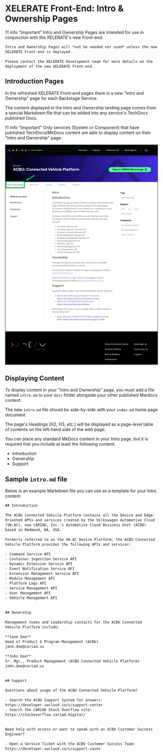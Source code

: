 # XELERATE Front-End: Intro & Ownership Pages

!!! info "Important"
    Intro and Ownership Pages are intended for use in conjunction with the XELERATE's new Front-end.

    Intro and Ownership Pages will *not be needed nor used* unless the new XELERATE Front-end is deployed.

    Please contact the XELERATE Development team for more details on the deployment of the new XELERATE Front-end.

## Introduction Pages

In the refreshed XELERATE Front-end pages there is a new "Intro and Ownership" page for each Backstage Service.

The content displayed in the Intro and Ownership landing page comes from a special Markdown file that can be added into any service's TechDocs published Docs.

!!! info "Important"
    Only services (System or Component) that have published TechDocs/MkDocs content are able to display content on their "Intro and Ownership" page.

![Intro & Ownership](./img/intro-ownership-page.png)


## Displaying Content

To display content in your "Intro and Ownership" page, you must add a file named `intro.md` to your `docs` folder alongside your other published Mardocs content.

The new `intro.md` file should be side-by-side with your `index.md` home page document.

The page's Headings (H2, H3, etc.) will be displayed as a page-level table of contents on the left-hand side of the web page.

You can place any standard MkDocs content in your Intro page, but it is required that you include at least the following content:

- Introduction
- Ownership
- Support


## Sample `intro.md` file

Below is an example Markdown file you can use as a template for your Intro content.

```
## Introduction

The ACBU Connected Vehicle Platform contains all the Device and Edge-Oriented APIs and services created by the Volkswagen Automotive Cloud (VW.AC), now CARIAD, Inc.'s Automotive Cloud Business Unit (ACBU) based in Redmond, WA, USA.

Formerly referred to as the VW.AC Device Platform, the ACBU Connected Vehicle Platform provides the following APIs and services:

- Command Service API
- Container Ingestion Service API
- Dynamic Extension Service API
- Event Notification Service API
- Extension Management Service API
- Module Management API
- Platform Logs API
- Service Management API
- User Management API
- Vehicle Management API


## Ownership

Management teams and Leadership contacts for the ACBU Connected Vehicle Platform include:

**Jane Doe**
Head of Product & Program Management (ACBU)
jane.doe@cariad.us

**John Doe**
Sr. Mgr., Product Management (ACBU Connected Vehicle Platform)
john.doe@cariad.us


## Support

Questions about usage of the ACBU Connected Vehicle Platform?

- Search the ACBU Support System for answers: https://developer.vwcloud.io/s/support-center
- Search the CARIAD Stack Overflow site: https://stackoverflow.cariad.digital/


Need help with access or want to speak with an ACBU Customer Success Engineer?

- Open a Service Ticket with the ACBU Customer Success Team: https://developer.vwcloud.io/s/support-cases
```
